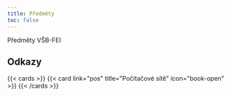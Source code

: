```yaml
---
title: Předměty
toc: false
---
```


Předměty VŠB-FEI

## Odkazy

{{< cards >}}
{{< card link="pos" title="Počítačové sítě" icon="book-open" >}}
{{< /cards >}}
